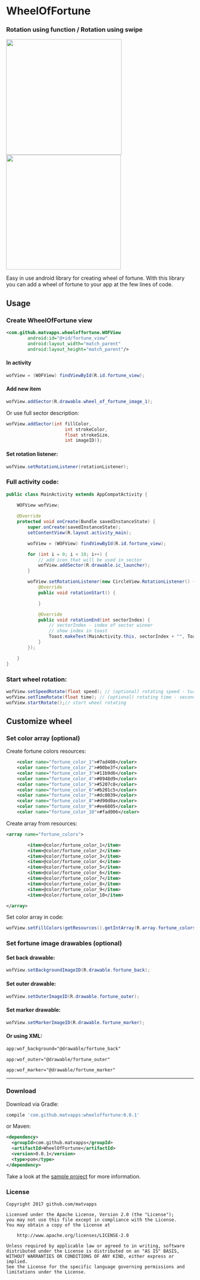 # WheelOfFortune

### Rotation using function / Rotation using swipe

<img src="/wof_preview.gif?raw=true" width="310px">  <img src="/wof_preview_2.gif?raw=true" width="308px">




Easy in use android library for creating wheel of fortune. With this library you
can add a wheel of fortune to your app at the few lines of code.

## Usage

### Create WheelOfFortune view

```xml
<com.github.matvapps.wheeloffortune.WOFView
        android:id="@+id/fortune_view"
        android:layout_width="match_parent"
        android:layout_height="match_parent"/>
```

#### In activity
```java
wofView = (WOFView) findViewById(R.id.fortune_view);
```

#### Add new item
```java
wofView.addSector(R.drawable.wheel_of_fortune_image_1);
```
Or use full sector description:

```java
wofView.addSector(int fillColor,
                      int strokeColor,
                      float strokeSize,
                      int imageID));
```

#### Set rotation listener:
```java
wofView.setRotationListener(rotationListener);
```

### Full activity code:
```java
public class MainActivity extends AppCompatActivity {
  
    WOFView wofView;

    @Override
    protected void onCreate(Bundle savedInstanceState) {
        super.onCreate(savedInstanceState);
        setContentView(R.layout.activity_main);

        wofView = (WOFView) findViewById(R.id.fortune_view);

        for (int i = 0; i < 10; i++) {
            // add icon that will be used in sector
            wofView.addSector(R.drawable.ic_launcher);
        }

        wofView.setRotationListener(new CircleView.RotationListener() {
            @Override
            public void rotationStart() {

            }

            @Override
            public void rotationEnd(int sectorIndex) {
                // sectorIndex - index of sector winner
                // show index in toast
                Toast.makeText(MainActivity.this, sectorIndex + "", Toast.LENGTH_SHORT).show();
            }
        });

    }
}
```

### Start wheel rotation:
```java
wofView.setSpeedRotate(float speed); // (optional) rotating speed - turnover per second
wofView.setTimeRotate(float time); // (optional) rotating time - seconds
wofView.startRotate();// start wheel rotating
```


## Customize wheel


### Set color array (optional)

Create fortune colors resources:
```xml
    <color name="fortune_color_1">#7ad408</color>
    <color name="fortune_color_2">#00be3f</color>
    <color name="fortune_color_3">#11b9d6</color>
    <color name="fortune_color_4">#0948d9</color>
    <color name="fortune_color_5">#5207c8</color>
    <color name="fortune_color_6">#b201c5</color>
    <color name="fortune_color_7">#dc0039</color>
    <color name="fortune_color_8">#d90d0a</color>
    <color name="fortune_color_9">#ee6805</color>
    <color name="fortune_color_10">#fad006</color>
```

Create array from resources:
```xml
<array name="fortune_colors">

        <item>@color/fortune_color_1</item>
        <item>@color/fortune_color_2</item>
        <item>@color/fortune_color_3</item>
        <item>@color/fortune_color_4</item>
        <item>@color/fortune_color_5</item>
        <item>@color/fortune_color_6</item>
        <item>@color/fortune_color_7</item>
        <item>@color/fortune_color_8</item>
        <item>@color/fortune_color_9</item>
        <item>@color/fortune_color_10</item>

</array>
```

Set color array in code:
```java
wofView.setFillColors(getResources().getIntArray(R.array.fortune_colors);
```

### Set fortune image drawables (optional)

#### Set back drawable:
```java
wofView.setBackgroundImageID(R.drawable.fortune_back);
```

#### Set outer drawable:
```java
wofView.setOuterImageID(R.drawable.fortune_outer);
```

#### Set marker drawable: 
```java
wofView.setMarkerImageID(R.drawable.fortune_marker);
```

#### Or using XML:

```xml
app:wof_background="@drawable/fortune_back"
```

```xml
app:wof_outer="@drawable/fortune_outer"
```

```xml
app:wof_marker="@drawable/fortune_marker"
```

************


### Download

Download via Gradle:

```gradle
compile 'com.github.matvapps:wheeloffortune:0.0.1'
```
or Maven:
```xml
<dependency>
  <groupId>com.github.matvapps</groupId>
  <artifactId>WheelOfFortune</artifactId>
  <version>0.0.1</version>
  <type>pom</type>
</dependency>
```



Take a look at the [sample project](sample) for more information.

### License 

```
Copyright 2017 github.com/matvapps

Licensed under the Apache License, Version 2.0 (the "License");
you may not use this file except in compliance with the License.
You may obtain a copy of the License at

    http://www.apache.org/licenses/LICENSE-2.0

Unless required by applicable law or agreed to in writing, software
distributed under the License is distributed on an "AS IS" BASIS,
WITHOUT WARRANTIES OR CONDITIONS OF ANY KIND, either express or implied.
See the License for the specific language governing permissions and
limitations under the License.
```


[sample]: <https://github.com/matvapps/WheelOfFortune/tree/master/sample>

